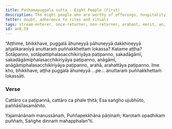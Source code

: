 ```yaml
---
title: Paṭhamapuggala sutta - Eight People (First)
description: The eight people who are worthy of offerings, hospitality, gifts, and reverential salutation, and are the supreme field of merit for the world.
fetter: doubt, adherence to rites and rituals
tags: stream-enterer, once-returner, non-returner, arahant, merit, an, an8
id: an8.59
---
```


“Aṭṭhime, bhikkhave, puggalā āhuneyyā pāhuneyyā dakkhiṇeyyā añjalikaraṇīyā anuttaraṁ puññakkhettaṁ lokassa? Katame aṭṭha? Sotāpanno, sotāpattiphalasacchikiriyāya paṭipanno, sakadāgāmī, sakadāgāmiphalasacchikiriyāya paṭipanno, anāgāmī, anāgāmiphalasacchikiriyāya paṭipanno, arahā, arahattāya paṭipanno. Ime kho, bhikkhave, aṭṭha puggalā āhuneyyā …pe… anuttaraṁ puññakkhettaṁ lokassāti.

### Verse

Cattāro ca paṭipannā,
cattāro ca phale ṭhitā;
Esa saṅgho ujubhūto,
paññāsīlasamāhito.

Yajamānānaṁ manussānaṁ,
Puññapekkhāna pāṇinaṁ;
Karotaṁ opadhikaṁ puññaṁ,
Saṅghe dinnaṁ mahapphalan”ti.

